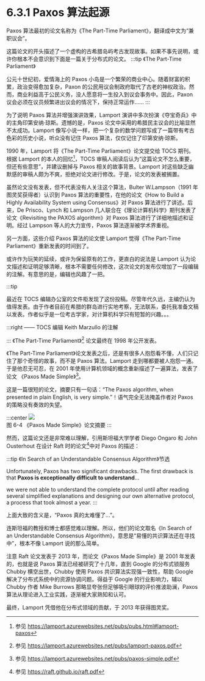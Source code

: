 # 6.3.1 Paxos 算法起源

Paxos 算法最初的论文名称为《The Part-Time Parliament》，翻译成中文为“兼职议会”。

这篇论文的开头描述了一个虚构的古希腊岛屿考古发现故事。如果不事先说明，或许你根本不会意识到下面是一篇关于分布式的论文。
:::tip 《The Part-Time Parliament》

公元十世纪初，爱情海上的 Paxos 小岛是一个繁荣的商业中心。随着财富的积累，政治变得愈加复杂，Paxon 的公民用议会制政府取代了古老的神权政治。然而，商业利益高于公民义务，没人愿意将一生投入到议会事务中。因此，Paxon 议会必须在议员频繁进出议会的情况下，保持正常运作……
:::

为了说明 Paxos 算法并增强演讲效果，Lamport 演讲中多次扮演《夺宝奇兵》中的主角印第安纳·琼斯。遗憾的是，Paxos 论文中采用的希腊民主议会的比喻显然不太成功。Lamport 像写小说一样，把一个复杂的数学问题写成了一篇带有考古色彩的历史小说，听众没有记住 Paxos 算法，仅仅记住了印第安纳·琼斯。

1990 年，Lamport 将《The Part-Time Parliament》论文提交给 TOCS 期刊。根据 Lamport 的本人的回忆[^1]，TOCS 审稿人阅读后认为“这篇论文不怎么重要，但还有些意思”，并建议删掉与 Paxos 相关的故事背景。Lamport 对这些缺乏幽默感的审稿人颇为不爽，拒绝对论文进行修改。于是，论文的发表被搁置。

虽然论文没有发表，但不代表没有人关注这个算法，Bulter W.Lampson（1991 年图灵奖获得者）认识到 Paxos 算法的重要性，在他的论文《How to Build a Highly Availability System using Consensus》对 Paxos 算法进行了讲述。后来，De Prisco、Lynch 和 Lampson 几人联合在《理论计算机科学》期刊发表了论文《Revisiting the PAXOS algorithm》对 Paxos 算法进行了详细地描述和证明。经过 Lampson 等人的大力宣传，Paxos 算法逐渐被学术界重视。

另一方面，这些介绍 Paxos 算法的论文使 Lamport 觉得《The Part-Time Parliament》重新发表的时间到了。

或许作为玩笑的延续，或许为保留原有的工作，更直白的说法是 Lamport 认为论文描述和证明足够清晰，根本不需要任何修改，这次论文的发布仅增加了一段编辑的注解。有意思的是，编辑也风趣了一把。

:::tip <span></span>

最近在 TOCS 编辑办公室的文件柜发现了这份投稿。尽管年代久远，主编仍认为值得发表。由于作者目前在希腊的群岛进行实地考察，无法联系，委托我准备文稿以发表。作者似乎是一位考古学家，对计算机科学只有短暂的兴趣。。。

:::right 
—— TOCS 编辑 Keith Marzullo 的注解

:::
《The Part-Time Parliament》[^2] 论文最终在 1998 年公开发表。

《The Part-Time Parliament》论文发表之后，还是有很多人抱怨看不懂，人们只记住了那个奇怪的故事，而不是 Paxos 算法。Lamport 走到哪都要被人抱怨一通。于是他忍无可忍，在 2001 年使用计算机领域的概念重新描述了一遍算法，发表了论文 《Paxos Made Simple》[^3]。

这是一篇很短的论文，摘要只有一句话：“The Paxos algorithm, when presented in plain English, is very simple.”！语气完全无法掩盖作者对 Paxos 的策略没有奏效的失望。

:::center
  ![](../assets/paxos.png) <br/>
  图 6-4 《Paxos Made Simple》论文摘要
:::

然而，这篇论文还是非常难以理解，引用斯坦福大学学者 Diego Ongaro 和 John Ousterhout 在设计 Raft 时的论文[^4]中对 Paxos 的描述：

:::tip 《In Search of an Understandable Consensus Algorithm》节选

Unfortunately, Paxos has two significant drawbacks. The first drawback is that **Paxos is exceptionally difficult to understand**...

we were not able to understand the complete protocol until after reading several simplified explanations and designing our own alternative protocol, a process that took almost a year.
:::

上面大致的含义是，“Paxos 真的太难懂了...”。

连斯坦福的教授和博士都感觉难以理解。所以，他们的论文取名《In Search of an Understandable Consensus Algorithm》，意思是“易懂的共识算法还在寻找中”，根本不像 Lamport 说的那么简单。

注意 Raft 论文发表于 2013 年，而论文《Paxos Made Simple》是 2001 年发表的，也就是说 Paxos 算法已经被研究了十几年，直到 Google 的分布式锁服务 Chubby 横空出世，Chubby 使用 Paxos 共识算法实现强一致性，帮助 Google 解决了分布式系统中的资源协调问题。得益于 Google 的行业影响力，辅以 Chubby 作者 Mike Burrows 那略显夸张但足够吸引眼球的评价推波助澜，Paxos 算法从理论进入工业实践，逐渐被大家熟知和认可。

最终，Lamport 凭借他在分布式领域的贡献，于 2013 年获得图灵奖。

[^1]: 参见 https://lamport.azurewebsites.net/pubs/pubs.html#lamport-paxos
[^2]: 参见 https://lamport.azurewebsites.net/pubs/lamport-paxos.pdf
[^3]: 参见 https://lamport.azurewebsites.net/pubs/paxos-simple.pdf
[^4]: 参见 https://raft.github.io/raft.pdf
